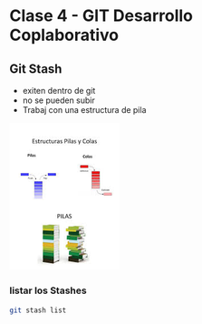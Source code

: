 # Clase 4 - GIT Desarrollo Coplaborativo

## Git Stash

* exiten dentro de git
* no se pueden subir
* Trabaj con una estructura de pila

![fifo-lifo](_ref/image.jpeg)

### listar los Stashes

```sh
git stash list
```